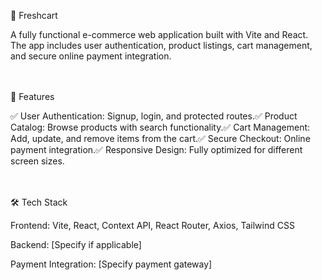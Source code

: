 🛒 Freshcart

A fully functional e-commerce web application built with Vite and React. The app includes user authentication, product listings, cart management, and secure online payment integration.

<br/>
<br/>
🚀 Features

✅ User Authentication: Signup, login, and protected routes.✅ Product Catalog: Browse products with search functionality.✅ Cart Management: Add, update, and remove items from the cart.✅ Secure Checkout: Online payment integration.✅ Responsive Design: Fully optimized for different screen sizes.


<br/>
<br/>
🛠️ Tech Stack

Frontend: Vite, React, Context API, React Router, Axios, Tailwind CSS

Backend: [Specify if applicable]

Payment Integration: [Specify payment gateway]
